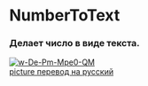# NumberToText
<h3>Делает число в виде текста.</h3>
<a href="https://ibb.co/LPWRRsB"><img src="https://i.ibb.co/7z5CC0B/w-De-Pm-Mpe0-QM.jpg" alt="w-De-Pm-Mpe0-QM" border="0"></a><br /><a target='_blank' href='https://ru.imgbb.com/'>picture перевод на русский</a><br />
